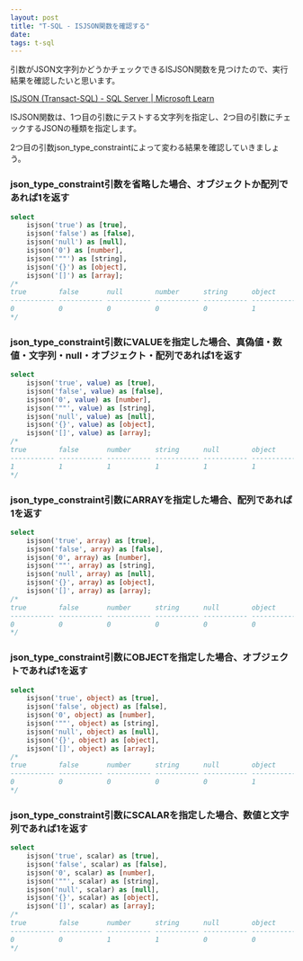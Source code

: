 ```yaml
---
layout: post
title: "T-SQL - ISJSON関数を確認する"
date: 
tags: t-sql
---
```


引数がJSON文字列かどうかチェックできるISJSON関数を見つけたので、実行結果を確認したいと思います。

[ISJSON (Transact-SQL) - SQL Server &#124; Microsoft Learn](https://learn.microsoft.com/ja-jp/sql/t-sql/functions/isjson-transact-sql)

ISJSON関数は、1つ目の引数にテストする文字列を指定し、2つ目の引数にチェックするJSONの種類を指定します。

2つ目の引数json_type_constraintによって変わる結果を確認していきましょう。

### json_type_constraint引数を省略した場合、オブジェクトか配列であれば1を返す

```sql
select
    isjson('true') as [true],
    isjson('false') as [false],
    isjson('null') as [null],
    isjson('0') as [number],
    isjson('""') as [string],
    isjson('{}') as [object],
    isjson('[]') as [array];
/*
true        false       null        number      string      object      array
----------- ----------- ----------- ----------- ----------- ----------- -----------
0           0           0           0           0           1           1
*/
```

### json_type_constraint引数にVALUEを指定した場合、真偽値・数値・文字列・null・オブジェクト・配列であれば1を返す

```sql
select
    isjson('true', value) as [true],
    isjson('false', value) as [false],
    isjson('0', value) as [number],
    isjson('""', value) as [string],
    isjson('null', value) as [null],
    isjson('{}', value) as [object],
    isjson('[]', value) as [array];
/*
true        false       number      string      null        object      array
----------- ----------- ----------- ----------- ----------- ----------- -----------
1           1           1           1           1           1           1
*/
```

### json_type_constraint引数にARRAYを指定した場合、配列であれば1を返す

```sql
select
    isjson('true', array) as [true],
    isjson('false', array) as [false],
    isjson('0', array) as [number],
    isjson('""', array) as [string],
    isjson('null', array) as [null],
    isjson('{}', array) as [object],
    isjson('[]', array) as [array];
/*
true        false       number      string      null        object      array
----------- ----------- ----------- ----------- ----------- ----------- -----------
0           0           0           0           0           0           1
*/
```

### json_type_constraint引数にOBJECTを指定した場合、オブジェクトであれば1を返す

```sql
select
    isjson('true', object) as [true],
    isjson('false', object) as [false],
    isjson('0', object) as [number],
    isjson('""', object) as [string],
    isjson('null', object) as [null],
    isjson('{}', object) as [object],
    isjson('[]', object) as [array];
/*
true        false       number      string      null        object      array
----------- ----------- ----------- ----------- ----------- ----------- -----------
0           0           0           0           0           1           0
*/
```

### json_type_constraint引数にSCALARを指定した場合、数値と文字列であれば1を返す

```sql
select
    isjson('true', scalar) as [true],
    isjson('false', scalar) as [false],
    isjson('0', scalar) as [number],
    isjson('""', scalar) as [string],
    isjson('null', scalar) as [null],
    isjson('{}', scalar) as [object],
    isjson('[]', scalar) as [array];
/*
true        false       number      string      null        object      array
----------- ----------- ----------- ----------- ----------- ----------- -----------
0           0           1           1           0           0           0
*/
```